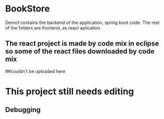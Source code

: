 # BookStore
Demo1 contains the backend of the application, spring boot code.
The rest of the folders are frontend, as react aplication. 
## The react project is made by code mix in eclipse so some of the react files downloaded by code mix 
##couldn't be uploaded here 
# This project still needs editing 
## Debugging 
